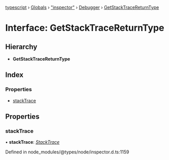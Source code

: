 [typescript](../README.md) › [Globals](../globals.md) › ["inspector"](../modules/_inspector_.md) › [Debugger](../modules/_inspector_.debugger.md) › [GetStackTraceReturnType](_inspector_.debugger.getstacktracereturntype.md)

# Interface: GetStackTraceReturnType

## Hierarchy

* **GetStackTraceReturnType**

## Index

### Properties

* [stackTrace](_inspector_.debugger.getstacktracereturntype.md#stacktrace)

## Properties

###  stackTrace

• **stackTrace**: *[StackTrace](_inspector_.runtime.stacktrace.md)*

Defined in node_modules/@types/node/inspector.d.ts:1159

